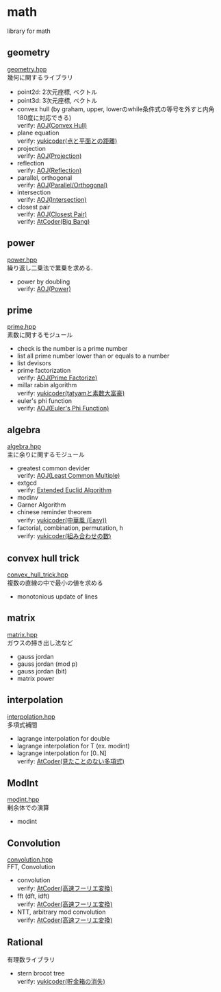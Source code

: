 # math
library for math
## geometry
[geometry.hpp](https://github.com/fumiphys/programming_contest/blob/master/math/geometry.hpp)  
幾何に関するライブラリ
  - point2d: 2次元座標, ベクトル  
  - point3d: 3次元座標, ベクトル  
  - convex hull (by graham, upper, lowerのwhile条件式の等号を外すと内角180度に対応できる)  
  verify: [AOJ(Convex Hull)](https://onlinejudge.u-aizu.ac.jp/courses/library/4/CGL/4/CGL_4_A)  
  - plane equation  
  verify: [yukicoder(点と平面との距離)](https://yukicoder.me/problems/no/132)  
  - projection  
  verify: [AOJ(Projection)](https://onlinejudge.u-aizu.ac.jp/courses/library/4/CGL/all/CGL_1_A)  
  - reflection  
  verify: [AOJ(Reflection)](https://onlinejudge.u-aizu.ac.jp/courses/library/4/CGL/all/CGL_1_B)  
  - parallel, orthogonal  
  verify: [AOJ(Parallel/Orthogonal)](https://onlinejudge.u-aizu.ac.jp/courses/library/4/CGL/2/CGL_2_A)  
  - intersection  
  verify: [AOJ(Intersection)](https://onlinejudge.u-aizu.ac.jp/courses/library/4/CGL/2/CGL_2_B)  
  - closest pair  
  verify: [AOJ(Closest Pair)](https://onlinejudge.u-aizu.ac.jp/courses/library/4/CGL/5/CGL_5_A)  
  verify: [AtCoder(Big Bang)](https://atcoder.jp/contests/abc022/tasks/abc022_d)  

## power
[power.hpp](https://github.com/fumiphys/programming_contest/blob/master/math/power.hpp)  
繰り返し二乗法で累乗を求める.  
  - power by doubling  
  verify: [AOJ(Power)](https://onlinejudge.u-aizu.ac.jp/courses/library/6/NTL/1/NTL_1_B)

## prime
[prime.hpp](https://github.com/fumiphys/programming_contest/blob/master/math/prime.hpp)  
素数に関するモジュール  
  - check is the number is a prime number
  - list all prime number lower than or equals to a number
  - list devisors
  - prime factorization  
  verify: [AOJ(Prime Factorize)](https://onlinejudge.u-aizu.ac.jp/courses/library/6/NTL/1/NTL_1_A)
  - millar rabin algorithm  
  verify: [yukicoder(tatyamと素数大富豪)](https://yukicoder.me/problems/no/774)
  - euler's phi function  
  verify: [AOJ(Euler's Phi Function)](https://onlinejudge.u-aizu.ac.jp/courses/library/6/NTL/1/NTL_1_D)

## algebra
[algebra.hpp](https://github.com/fumiphys/programming_contest/blob/master/math/algebra.hpp)  
主に余りに関するモジュール  
  - greatest common devider  
  verify: [AOJ(Least Common Multiple)](https://onlinejudge.u-aizu.ac.jp/courses/library/6/NTL/1/NTL_1_C)
  - extgcd  
  verify: [Extended Euclid Algorithm](https://onlinejudge.u-aizu.ac.jp/courses/library/6/NTL/1/NTL_1_E)
  - modinv  
  - Garner Algorithm
  - chinese reminder theorem  
  verify: [yukicoder(中華風 (Easy))](https://yukicoder.me/problems/no/186)
  - factorial, combination, permutation, h  
  verify: [yukicoder(組み合わせの数)](https://yukicoder.me/problems/no/117)

## convex hull trick
[convex\_hull\_trick.hpp](https://github.com/fumiphys/programming_contest/blob/master/math/convex_hull_trick.hpp)  
複数の直線の中で最小の値を求める  
  - monotonious update of lines

## matrix
[matrix.hpp](https://github.com/fumiphys/programming_contest/blob/master/math/matrix.hpp)  
ガウスの掃き出し法など
  - gauss jordan
  - gauss jordan (mod p)
  - gauss jordan (bit)  
  - matrix power

## interpolation
[interpolation.hpp](https://github.com/fumiphys/programming_contest/blob/master/math/interpolation.hpp)  
多項式補間
  - lagrange interpolation for double
  - lagrange interpolation for T (ex. modint)
  - lagrange interpolation for [0..N]  
  verify: [AtCoder(見たことのない多項式)](https://atcoder.jp/contests/arc033/tasks/arc033_4)

## ModInt
[modint.hpp](https://github.com/fumiphys/programming_contest/blob/master/math/modint.hpp)  
剰余体での演算
  - modint

## Convolution
[convolution.hpp](https://github.com/fumiphys/programming_contest/blob/master/math/convolution.hpp)  
FFT, Convolution
  - convolution  
  verify: [AtCoder(高速フーリエ変換)](https://atcoder.jp/contests/atc001/tasks/fft_c)
  - fft (dft, idft)  
  verify: [AtCoder(高速フーリエ変換)](https://atcoder.jp/contests/atc001/tasks/fft_c)  
  - NTT, arbitrary mod convolution  
  verify: [AtCoder(高速フーリエ変換)](https://atcoder.jp/contests/atc001/tasks/fft_c)  


## Rational
有理数ライブラリ
  - stern brocot tree  
  verify: [yukicoder(貯金箱の消失)](https://yukicoder.me/problems/no/152)
